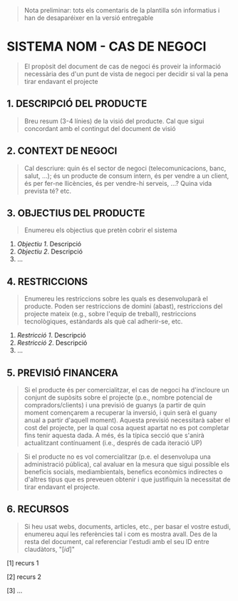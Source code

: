 > Nota preliminar: tots els comentaris de la plantilla són informatius i han de desaparéixer en la versió entregable

# SISTEMA NOM - CAS DE NEGOCI #

> El propòsit del document de cas de negoci és proveir la informació necessària des d'un punt de vista de negoci per decidir si val la pena tirar endavant el projecte


## 1. DESCRIPCIÓ DEL PRODUCTE ##

> Breu resum (3-4 línies) de la visió del producte. Cal que sigui concordant amb el contingut del document de visió

## 2. CONTEXT DE NEGOCI ##

> Cal descriure: quin és el sector de negoci (telecomunicacions, banc, salut, ...); és un producte de consum intern, és per vendre a un client, és per fer-ne llicències, és per vendre-hi serveis, ...? Quina vida prevista té? etc.

## 3. OBJECTIUS DEL PRODUCTE ##

> Enumereu els objectius que pretèn cobrir el sistema

1. *Objectiu 1*. Descripció 
2. *Objectiu 2*. Descripció 
3. ...

## 4. RESTRICCIONS ##

> Enumereu les restriccions sobre les quals es desenvoluparà el producte. Poden ser restriccions de domini (abast), restriccions del projecte mateix (e.g., sobre l'equip de treball), restriccions tecnològiques, estàndards als què cal adherir-se, etc.

1. *Restricció 1*. Descripció 
2. *Restricció 2*. Descripció 
3. ...

## 5. PREVISIÓ FINANCERA ##

> Si el producte és per comercialitzar, el cas de negoci ha d'incloure un conjunt de supòsits sobre el projecte (p.e., nombre potencial de compradors/clients) i una previsió de guanys (a partir de quin moment començarem a recuperar la inversió, i quin serà el guany anual a partir d'aquell moment). Aquesta previsió necessitarà saber el cost del projecte, per la qual cosa aquest apartat no es pot completar fins tenir aquesta dada. A més, és la típica secció que s'anirà actualitzant contínuament (i.e., després de cada iteració UP)

> Si el producte no es vol comercialitzar (p.e. el desenvolupa una administració pública), cal avaluar en la mesura que sigui possible els beneficis socials, mediambientals, benefics econòmics indirectes o d'altres tipus que es preveuen obtenir i que justifiquin la necessitat de tirar endavant el projecte.
## 6. RECURSOS ##

> Si heu usat webs, documents, articles, etc., per basar el vostre estudi, enumereu aquí les referències tal i com es mostra avall. Des de la resta del document, cal referenciar l'estudi amb el seu ID entre claudàtors, "[*id*]"

[1] recurs 1

[2] recurs 2

[3] ...